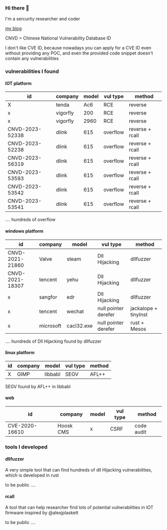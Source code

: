 ### Hi there 👋

<!--
**3072L/3072L** is a ✨ _special_ ✨ repository because its `README.md` (this file) appears on your GitHub profile.

Here are some ideas to get you started:

- 🔭 I’m currently working on ...
- 🌱 I’m currently learning ...
- 👯 I’m looking to collaborate on ...
- 🤔 I’m looking for help with ...
- 💬 Ask me about ...
- 📫 How to reach me: ...
- 😄 Pronouns: ...
- ⚡ Fun fact: ...
-->


I'm a sercurity researcher and coder

[my blog](https://github.com/3072L/3072l.github.io)


CNVD = Chinese National Vulnerability Database ID

I don't like CVE ID, because nowadays you can apply for a CVE ID even without providing any POC, and even the provided code snippet doesn't contain any vulnerabilities

###  vulnerabilities I found


#### IOT platform

| id             | company |   model    | vul type |  method   |
| -------------- | ------- | ---------- | ---- | ------------------ |
| X              | tenda    | Ac6        | RCE  | reverse  |
| x              | vigorfly | 200      | RCE    | reverse |
| x              | vigorfly | 2960     | RCE    | reverse |
| CNVD-2023-52338 | dlink    | 615      | overflow  | reverse + rcall |
| CNVD-2023-52238	 | dlink    | 615      | overflow  | reverse + rcall |
| CNVD-2023-56319 | dlink    | 615      | overflow  | reverse + rcall |
| CNVD-2023-53593 | dlink    | 615      | overflow  | reverse + rcall |
| CNVD-2023-53542 | dlink    | 615      | overflow  | reverse + rcall |
| CNVD-2023-53541 | dlink    | 615      | overflow  | reverse + rcall |

.... hundreds of overflow



#### windows platform

| id             | company |   model    | vul type |  method   |
| -------------- | ------- | ---------- | ---- | ------------------ |
| CNVD-2021-21860 | Valve  | steam        | Dll Hijacking | dllfuzzer |
| CNVD-2021-18307 | tencent | yehu        | Dll Hijacking | dllfuzzer |
| x               | sangfor| edr          | Dll Hijacking | dllfuzzer |
| x               |  tencent | wechat     |  null pointer derefer | jackalope + tinyInst |
| x               |  microsoft | cacl32.exe |  null pointer derefer |   rust +  Mesos     |

.... hundreds of Dll Hijacking found by dllfuzzer 





#### linux platform

| id             | company |   model      | vul type            |  method   |
| -------------- | ------- | ----------   |  ------------------ |---------- |
| X              | GIMP    | libbabl      |  SEGV               | AFL++     |



SEGV found by AFL++ in libbabl


#### web

| id             | company |   model      | vul type            |  method   |
| -------------- | ------- | ----------   |  ------------------ |---------- |
| CVE-2020-16610 |Hoosk CMS|     x        |  CSRF               | code audit |


### tools I developed


#### dllfuzzer

A very simple tool that can find hundreds of dll Hijacking vulnerabilities, which is developed in rust

to be public ....

#### rcall

A tool that can help researcher find  lots of potential  vulnerabilities in IOT firmware inspired by @alexjplaskett

to be public ....
